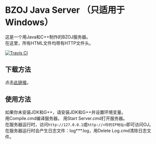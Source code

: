 # BZOJ Java Server （只适用于Windows）

这是一个用Java和C++制作的BZOJ服务器。  
在这里，所有HTML文件均带有HTTP文件头。  

[![Travis CI](https://api.travis-ci.org/qq1010903229/bzojserver.svg?branch=master)](https://travis-ci.org/qq1010903229/bzojserver)

## 下载方法

点击[此链接](https://github.com/qq1010903229/bzojserver/archive/master.zip)。

## 使用方法

如果你未安装JDK和G++，请安装JDK和G++并设置环境变量。  
用Compile.cmd编译服务器。
用Start Server.cmd打开服务器。  
在服务器运行时，访问`http://127.0.0.1`或`http://<你的IP地址>`即可访问OJ。  
在服务器运行时会产生日志文件：log***.log，用Delete Log.cmd清除日志文件。  